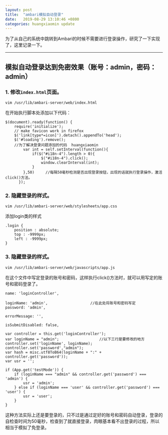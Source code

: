 ```yaml
---
layout: post
title:  "ambari模拟自动登录"
date:   2019-08-29 13:10:46 +0800
categories: huangxiaomin update
---
```



为了从自己的系统中跳转到Ambari的时候不需要进行登录操作，研究了一下实现了，这里记录一下。

------

## 模拟自动登录达到免密效果（账号：admin，密码：admin）

### 1. 修改`index.html`页面。
```
vim /usr/lib/ambari-server/web/index.html
```
在开始执行脚本处添加以下代码：
```
$(document).ready(function() {
    require('initialize');
    // make favicon work in firefox
    $('link[type*=icon]').detach().appendTo('head');
    $('#loading').remove();
    //为了解决登录问题添加的代码  huangxiaomin
        var int = self.setInterval(function(){
            if($("#i18n-4").length > 0){
                $("#i18n-4").click();
                window.clearInterval(int);
            }
        },50)     //每隔50毫秒检测是否出现登录按钮，出现的话就执行登录操作，激活click()方法。
      });
```


### 2. 隐藏登录的样式。
```
vim /usr/lib/ambari-server/web/stylesheets/app.css
```
添加login类的样式
```
.login {
    position : absolute;
    top : -9999px;
    left : -9999px;
}
```

### 3. 隐藏登录的样式。
```
vim /usr/lib/ambari-server/web/javascripts/app.js
```
在这个文件中写定登录的账号和密码，这样执行click()方法时，就可以用写定的账号和密码登录了。
```
name: 'loginController',

loginName: 'admin',                   //在此处将账号和密码写定
password: 'admin',

errorMessage: '',

isSubmitDisabled: false,

```
```
var controller = this.get('loginController');
var loginName = "admin";                  //以下三行是要修改的地方
controller.set('loginName', loginName);
controller.set('password',"admin");
var hash = misc.utf8ToB64(loginName + ":" + controller.get('password'));
var usr = '';

if (App.get('testMode')) {
    if (loginName === "admin" && controller.get('password') === 'admin') {
        usr = 'admin';
    } else if (loginName === 'user' && controller.get('password') === 'user') {
        usr = 'user';
    }
}
```

这种方法实际上还是要登录的，只不过是通过定好的账号和密码自动登录，登录的自检查时间为50毫秒，检查到了就直接登录，肉眼基本看不出登录的过程，所以相当于模拟了免登录。
